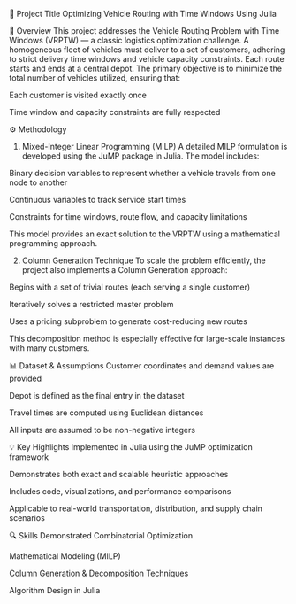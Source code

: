 📌 Project Title
Optimizing Vehicle Routing with Time Windows Using Julia

📖 Overview
This project addresses the Vehicle Routing Problem with Time Windows (VRPTW) — a classic logistics optimization challenge. A homogeneous fleet of vehicles must deliver to a set of customers, adhering to strict delivery time windows and vehicle capacity constraints. Each route starts and ends at a central depot. The primary objective is to minimize the total number of vehicles utilized, ensuring that:

Each customer is visited exactly once

Time window and capacity constraints are fully respected

⚙️ Methodology
1. Mixed-Integer Linear Programming (MILP)
A detailed MILP formulation is developed using the JuMP package in Julia. The model includes:

Binary decision variables to represent whether a vehicle travels from one node to another

Continuous variables to track service start times

Constraints for time windows, route flow, and capacity limitations

This model provides an exact solution to the VRPTW using a mathematical programming approach.

2. Column Generation Technique
To scale the problem efficiently, the project also implements a Column Generation approach:

Begins with a set of trivial routes (each serving a single customer)

Iteratively solves a restricted master problem

Uses a pricing subproblem to generate cost-reducing new routes

This decomposition method is especially effective for large-scale instances with many customers.

📊 Dataset & Assumptions
Customer coordinates and demand values are provided

Depot is defined as the final entry in the dataset

Travel times are computed using Euclidean distances

All inputs are assumed to be non-negative integers

💡 Key Highlights
Implemented in Julia using the JuMP optimization framework

Demonstrates both exact and scalable heuristic approaches

Includes code, visualizations, and performance comparisons

Applicable to real-world transportation, distribution, and supply chain scenarios

🔍 Skills Demonstrated
Combinatorial Optimization

Mathematical Modeling (MILP)

Column Generation & Decomposition Techniques

Algorithm Design in Julia

